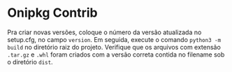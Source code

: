 # Onipkg Contrib
 Pra criar novas versões, coloque o número da versão atualizada no setup.cfg, no campo `version`. Em seguida, execute o comando `python3 -m build` no diretório raiz do projeto. Verifique que os arquivos com extensão `.tar.gz` e `.whl` foram criados com a versão correta contida no filename sob o diretório `dist`.
